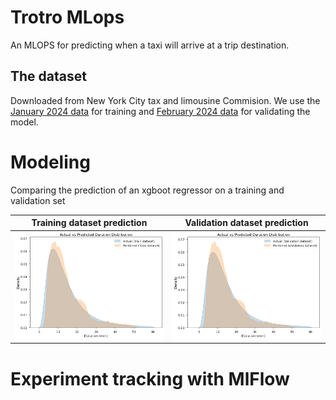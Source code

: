 # Trotro MLops


An MLOPS for predicting when a taxi will arrive at a trip destination.


## The dataset 

Downloaded from New York City tax and limousine Commision. We use the [January 2024 data](https://d37ci6vzurychx.cloudfront.net/trip-data/yellow_tripdata_2024-01.parquet) for training and [February 2024 data](https://d37ci6vzurychx.cloudfront.net/trip-data/yellow_tripdata_2024-02.parquet) for validating the model. 



# Modeling

Comparing the prediction of an xgboot regressor on a training and validation set

| Training dataset prediction | Validation dataset prediction |
|----------|----------|
| ![Training set prediction](./modeling/img/train_dist.png)  | ![Training set prediction](./modeling/img/val_dist.png) |

# Experiment tracking with MlFlow

